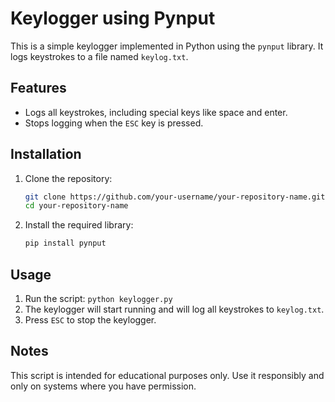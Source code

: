# Keylogger using Pynput

This is a simple keylogger implemented in Python using the `pynput` library. It logs keystrokes to a file named `keylog.txt`.

## Features

- Logs all keystrokes, including special keys like space and enter.
- Stops logging when the `ESC` key is pressed.

## Installation

1. Clone the repository:

   ```bash
   git clone https://github.com/your-username/your-repository-name.git
   cd your-repository-name
2. Install the required library:

   ```bash
   pip install pynput


## Usage
1. Run the script: `python keylogger.py`
2. The keylogger will start running and will log all keystrokes to `keylog.txt`.
3. Press `ESC` to stop the keylogger.

## Notes
This script is intended for educational purposes only. Use it responsibly and only on systems where you have permission.



